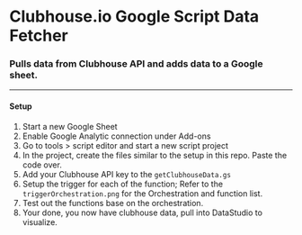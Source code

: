 # Clubhouse.io Google Script Data Fetcher

### Pulls data from Clubhouse API and adds data to a Google sheet.

---

#### Setup

1. Start a new Google Sheet
2. Enable Google Analytic connection under Add-ons
3. Go to tools > script editor and start a new script project
4. In the project, create the files similar to the setup in this repo. Paste the code over.
5. Add your Clubhouse API key to the `getClubhouseData.gs`
6. Setup the trigger for each of the function; Refer to the `triggerOrchestration.png` for the Orchestration and function list.
7. Test out the functions base on the orchestration.
8. Your done, you now have clubhouse data, pull into DataStudio to visualize.
